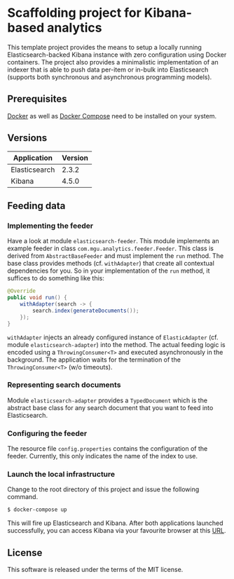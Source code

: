 # Scaffolding project for Kibana-based analytics

This template project provides the means to setup a locally running Elasticsearch-backed Kibana instance with zero configuration using Docker containers. The project also provides a minimalistic implementation of an indexer that is able to push data per-item or in-bulk into Elasticsearch (supports both synchronous and asynchronous programming models).

## Prerequisites

[Docker](https://docs.docker.com/engine/installation/) as well as [Docker Compose](https://docs.docker.com/compose/install/) need to be installed on your system.

## Versions

| Application   | Version |
| ------------- | ------- |
| Elasticsearch | 2.3.2   |
| Kibana        | 4.5.0   |

## Feeding data

### Implementing the feeder

Have a look at module `elasticsearch-feeder`. This module implements an example feeder in class `com.mgu.analytics.feeder.Feeder`. This class is derived from `AbstractBaseFeeder` and must implement the `run` method. The base class provides methods (cf. `withAdapter`) that create all contextual dependencies for you. So in your implementation of the `run` method, it suffices to do something like this:

```java
@Override
public void run() {
    withAdapter(search -> {
        search.index(generateDocuments());
    });
}
```

`withAdapter` injects an already configured instance of `ElasticAdapter` (cf. module `elasticsearch-adapter`) into the method. The actual feeding logic is encoded using a `ThrowingConsumer<T>` and executed asynchronously in the background. The application waits for the termination of the `ThrowingConsumer<T>` (w/o timeouts).

### Representing search documents

Module `elasticsearch-adapter` provides a `TypedDocument` which is the abstract base class for any search document that you want to feed into Elasticsearch.

### Configuring the feeder

The resource file `config.properties` contains the configuration of the feeder. Currently, this only indicates the name of the index to use.

### Launch the local infrastructure

Change to the root directory of this project and issue the following command.

```bash
$ docker-compose up
```

This will fire up Elasticsearch and Kibana. After both applications launched successfully, you can access Kibana via your favourite browser at this [URL](http://localhost:5601).

## License

This software is released under the terms of the MIT license.